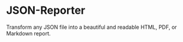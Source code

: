 # JSON-Reporter
Transform any JSON file into a beautiful and readable HTML, PDF, or Markdown report.
